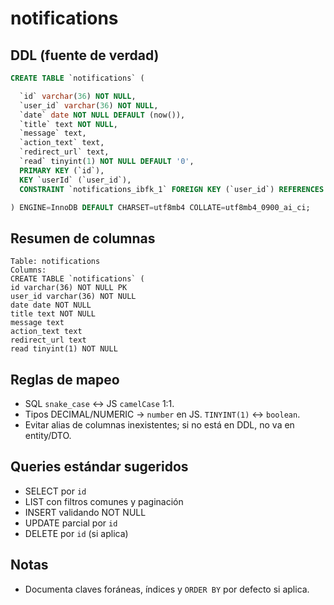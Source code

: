 # notifications

## DDL (fuente de verdad)
```sql
CREATE TABLE `notifications` (

  `id` varchar(36) NOT NULL,
  `user_id` varchar(36) NOT NULL,
  `date` date NOT NULL DEFAULT (now()),
  `title` text NOT NULL,
  `message` text,
  `action_text` text,
  `redirect_url` text,
  `read` tinyint(1) NOT NULL DEFAULT '0',
  PRIMARY KEY (`id`),
  KEY `userId` (`user_id`),
  CONSTRAINT `notifications_ibfk_1` FOREIGN KEY (`user_id`) REFERENCES `users` (`id`)

) ENGINE=InnoDB DEFAULT CHARSET=utf8mb4 COLLATE=utf8mb4_0900_ai_ci;
```

## Resumen de columnas
```
Table: notifications
Columns:
CREATE TABLE `notifications` (
id varchar(36) NOT NULL PK
user_id varchar(36) NOT NULL
date date NOT NULL
title text NOT NULL
message text
action_text text
redirect_url text
read tinyint(1) NOT NULL
```

## Reglas de mapeo
- SQL `snake_case` ↔ JS `camelCase` 1:1.
- Tipos DECIMAL/NUMERIC → `number` en JS. `TINYINT(1)` ↔ `boolean`.
- Evitar alias de columnas inexistentes; si no está en DDL, no va en entity/DTO.

## Queries estándar sugeridos
- SELECT por `id`
- LIST con filtros comunes y paginación
- INSERT validando NOT NULL
- UPDATE parcial por `id`
- DELETE por `id` (si aplica)

## Notas
- Documenta claves foráneas, índices y `ORDER BY` por defecto si aplica.
